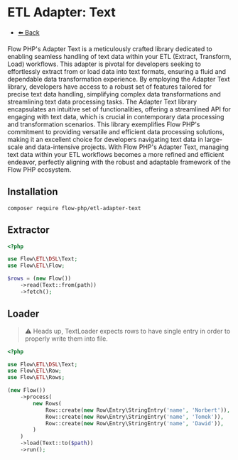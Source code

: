 # ETL Adapter: Text

- [⬅️️ Back](../../introduction.md)

Flow PHP's Adapter Text is a meticulously crafted library dedicated to enabling seamless handling of text data within
your ETL (Extract, Transform, Load) workflows. This adapter is pivotal for developers seeking to effortlessly extract
from or load data into text formats, ensuring a fluid and dependable data transformation experience. By employing the
Adapter Text library, developers have access to a robust set of features tailored for precise text data handling,
simplifying complex data transformations and streamlining text data processing tasks. The Adapter Text library
encapsulates an intuitive set of functionalities, offering a streamlined API for engaging with text data, which is
crucial in contemporary data processing and transformation scenarios. This library exemplifies Flow PHP's commitment to
providing versatile and efficient data processing solutions, making it an excellent choice for developers navigating
text data in large-scale and data-intensive projects. With Flow PHP's Adapter Text, managing text data within your ETL
workflows becomes a more refined and efficient endeavor, perfectly aligning with the robust and adaptable framework of
the Flow PHP ecosystem.

## Installation

```
composer require flow-php/etl-adapter-text
```

## Extractor

```php
<?php

use Flow\ETL\DSL\Text;
use Flow\ETL\Flow;

$rows = (new Flow())
    ->read(Text::from(path))
    ->fetch();
```

## Loader

> :warning: Heads up, TextLoader expects rows to have single entry in order to properly write them into file.

```php 
<?php

use Flow\ETL\DSL\Text;
use Flow\ETL\Row;
use Flow\ETL\Rows;

(new Flow())
    ->process(
        new Rows(
            Row::create(new Row\Entry\StringEntry('name', 'Norbert')),
            Row::create(new Row\Entry\StringEntry('name', 'Tomek')),
            Row::create(new Row\Entry\StringEntry('name', 'Dawid')),
        )
    )
    ->load(Text::to($path))
    ->run();
```
